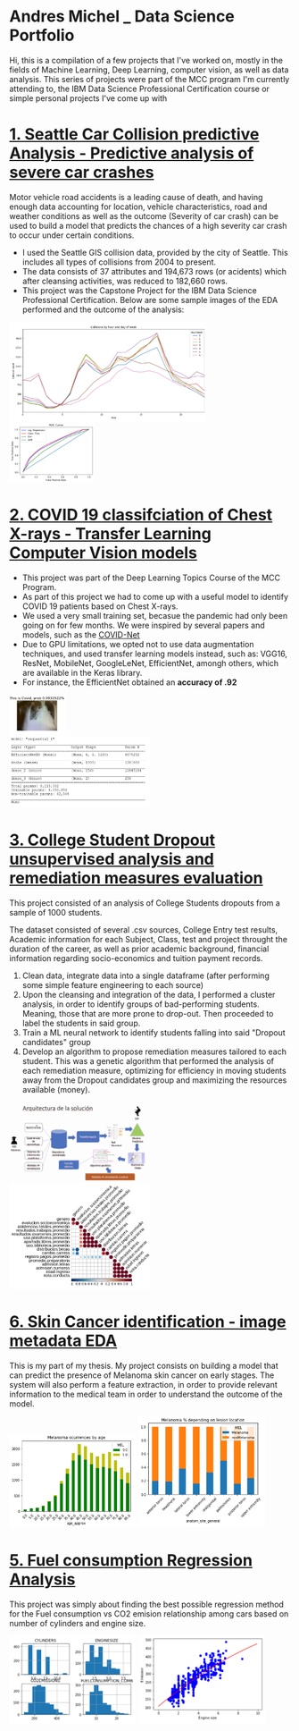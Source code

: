 # Andres Michel  _   Data Science Portfolio
 
 Hi, this is a compilation of a few projects that I've worked on, mostly in the fields of Machine Learning, Deep Learning, computer vision, as well as data analysis. This series
 of projects were part of the MCC program I'm currently attending to, the IBM Data Science Professional Certification course or simple personal projects I've come up with 

 
# [1. Seattle Car Collision predictive Analysis - Predictive analysis of severe car crashes](https://github.com/andresmichel92/Coursera_Capstone)
Motor vehicle road accidents is a leading cause of death, and having enough data accounting for location, vehicle characteristics, road and weather conditions as well as the outcome (Severity of car crash) can be used to build a model that predicts the chances of a high severity car crash to occur under certain conditions.
  * I used the Seattle GIS collision data, provided by the city of Seattle. This includes all types of collisions from 2004 to present. 
  * The data consists of 37 attributes and 194,673 rows (or acidents) which after cleansing activities, was reduced to 182,660 rows.
  * This project was the Capstone Project for the IBM Data Science Professional Certification.
Below are some sample images of the EDA performed and the outcome of the analysis:
<div>
 <div>
<img src="https://raw.githubusercontent.com/andresmichel92/DS_Portfolio/main/images/Collisions_by_hour_day.PNG" width="70%">
 </div>
 <div>
<img src="https://raw.githubusercontent.com/andresmichel92/DS_Portfolio/main/images/Collisions_ROC.PNG" width="30%">
 </div>
</div>

# [2. COVID 19 classifciation of Chest X-rays  - Transfer Learning Computer Vision models](https://colab.research.google.com/drive/1c44W0fMiaeEkBQt8RXbMFAD5BDwTeQi4?usp=sharing)
   * This project was part of the Deep Learning Topics Course of the MCC Program.
   * As part of this project we had to come up with a useful model to identify COVID 19 patients based on Chest X-rays.
   * We used a very small training set, becasue the pandemic had only been going on for few months. We were inspired by several papers and models, such as the [COVID-Net](https://www.cdc.gov/coronavirus/2019-ncov/covid-data/covid-net/purpose-methods.html)
   * Due to GPU limitations, we opted not to use data augmentation techniques, and used transfer learning models instead, such as: VGG16, ResNet, MobileNet, GoogleLeNet, EfficientNet, amongh others, which are available in the Keras library.
   * For instance, the EfficientNet obtained an **accuracy of .92** 
<div>
 <div>
<img src="https://raw.githubusercontent.com/andresmichel92/DS_Portfolio/main/images/covid_test.PNG" width="20%">
 </div>
 <div>
<img src="https://raw.githubusercontent.com/andresmichel92/DS_Portfolio/main/images/model.PNG" width="50%">
 </div>
</div>

# [3. College Student Dropout unsupervised analysis and remediation measures evaluation](https://github.com/andresmichel92/College_Students_R)
This project consisted of an analysis of College Students dropouts from a sample of 1000 students.

The dataset consisted of several .csv sources, College Entry test results, Academic information for each Subject, Class, test and project throught the duration of the career, as well as prior academic background, financial information regarding socio-economics and tuition payment records.

1. Clean data, integrate data into a single dataframe (after performing some simple feature engineering to each source)
2. Upon the cleansing and integration of the data, I performed a cluster analysis, in order to identify groups of bad-performing students. Meaning, those that are more prone to drop-out. Then proceeded to label the students in said group.
3. Train a ML neural network to identify students falling into said "Dropout candidates" group
4. Develop an algorithm to propose remediation measures tailored to each student. This was a genetic algorithm that performed the analysis of each remediation measure, optimizing for efficiency in moving students away from the Dropout candidates group and maximizing the resources available (money).
<div>
 <div>
<img src="https://raw.githubusercontent.com/andresmichel92/DS_Portfolio/main/images/R_map.PNG" width="50%">
 </div>
 <div>
<img src="https://raw.githubusercontent.com/andresmichel92/DS_Portfolio/main/images/R_project_corrplot.PNG" width="50%">
 </div>
</div>

# [6. Skin Cancer identification - image metadata EDA](http://localhost:8888/notebooks/Desktop/ISIC-2019-EDA.ipynb)
This is my part of my thesis. My project consists on building a model that can predict the presence of Melanoma skin cancer on early stages. The system will also perform a feature extraction, in order to provide relevant information to the medical team in order to understand the outcome of the model.
<div>

<img src="https://raw.githubusercontent.com/andresmichel92/DS_Portfolio/main/images/Melanoma_age.PNG" width="45%">

<img src="https://raw.githubusercontent.com/andresmichel92/DS_Portfolio/main/images/Melanoma_location.PNG" width="45%">

</div>

# [5. Fuel consumption Regression Analysis](https://github.com/andresmichel92/MCC-python-DS/blob/master/Kaggle-CTR/Fuel%20Consumption%20-%20Regression.ipynb)
 This project was simply about finding the best possible regression method for the Fuel consumption vs CO2 emision relationship among cars based on number of cylinders and engine size.
<div>

<img src="https://raw.githubusercontent.com/andresmichel92/DS_Portfolio/main/images/Fuel_consumption_features.PNG" width="45%">

<img src="https://raw.githubusercontent.com/andresmichel92/DS_Portfolio/main/images/Fuel_consumption_Polynomial_regression.PNG" width="45%">

</div>
 
